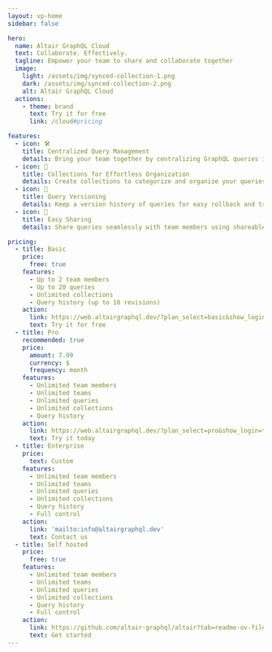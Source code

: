 ```yaml
---
layout: vp-home
sidebar: false

hero:
  name: Altair GraphQL Cloud
  text: Collaborate. Effectively.
  tagline: Empower your team to share and collaborate together
  image:
    light: /assets/img/synced-collection-1.png
    dark: /assets/img/synced-collection-2.png
    alt: Altair GraphQL Cloud
  actions:
    - theme: brand
      text: Try it for free
      link: /cloud#pricing

features:
  - icon: 🛠️
    title: Centralized Query Management
    details: Bring your team together by centralizing GraphQL queries in one place. Collaborate efficiently, share insights, and boost productivity.
  - icon: 📂
    title: Collections for Effortless Organization
    details: Create collections to categorize and organize your queries logically. No more searching through scattered files—find what you need instantly.
  - icon: 🔄
    title: Query Versioning
    details: Keep a version history of queries for easy rollback and traceability. Never worry about losing crucial information during the development process.
  - icon: 👥
    title: Easy Sharing
    details: Share queries seamlessly with team members using shareable URLs. Accelerate collaboration and eliminate communication gaps.

pricing:
  - title: Basic
    price:
      free: true
    features:
      - Up to 2 team members
      - Up to 20 queries
      - Unlimited collections
      - Query history (up to 10 revisions)
    action:
      link: https://web.altairgraphql.dev/?plan_select=basic&show_login=true
      text: Try it for free
  - title: Pro
    recommended: true
    price:
      amount: 7.99
      currency: $
      frequency: month
    features:
      - Unlimited team members
      - Unlimited teams
      - Unlimited queries
      - Unlimited collections
      - Query history
    action:
      link: https://web.altairgraphql.dev/?plan_select=pro&show_login=true
      text: Try it today
  - title: Enterprise
    price:
      text: Custom
    features:
      - Unlimited team members
      - Unlimited teams
      - Unlimited queries
      - Unlimited collections
      - Query history
      - Full control
    action:
      link: 'mailto:info@altairgraphql.dev'
      text: Contact us
  - title: Self hosted
    price:
      free: true
    features:
      - Unlimited team members
      - Unlimited teams
      - Unlimited queries
      - Unlimited collections
      - Query history
      - Full control
    action:
      link: https://github.com/altair-graphql/altair?tab=readme-ov-file#deployment
      text: Get started
---
```

